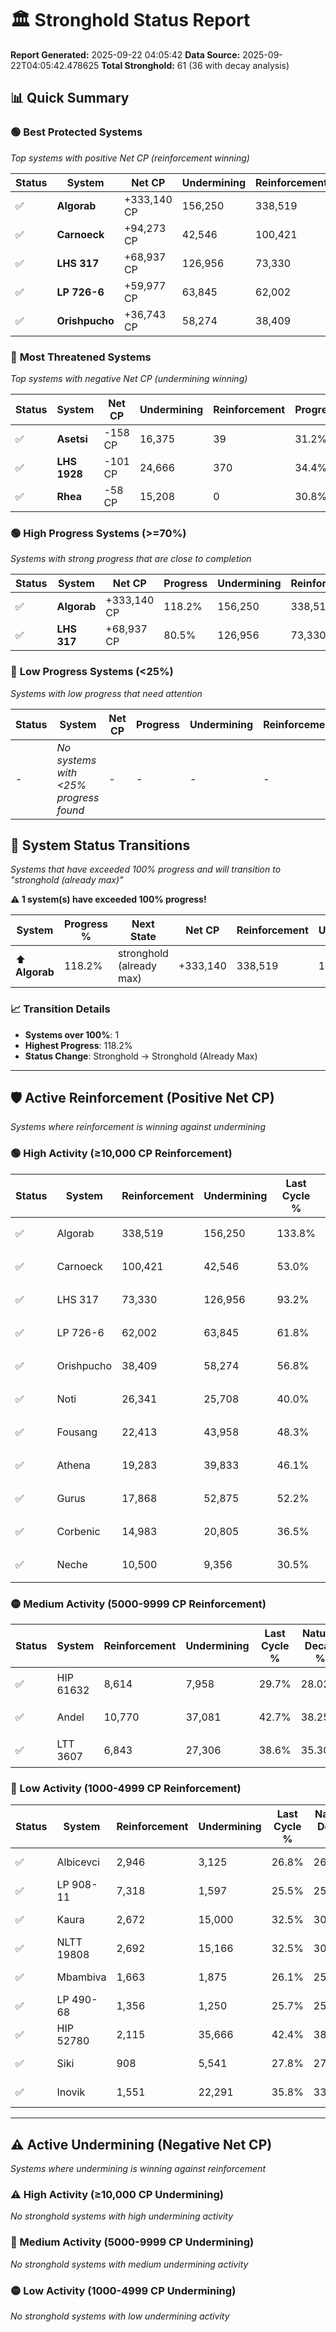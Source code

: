 # 🏛️ Stronghold Status Report

**Report Generated:** 2025-09-22 04:05:42
**Data Source:** 2025-09-22T04:05:42.478625
**Total Stronghold:** 61 (36 with decay analysis)

## 📊 Quick Summary

### 🟢 **Best Protected Systems**
*Top systems with positive Net CP (reinforcement winning)*

| Status | System | Net CP | Undermining | Reinforcement | Progress |
|--------|--------|--------|-------------|---------------|----------|
| ✅ | **Algorab** | +333,140 CP | 156,250 | 338,519 | 118.2% |
| ✅ | **Carnoeck** | +94,273 CP | 42,546 | 100,421 | 48.7% |
| ✅ | **LHS 317** | +68,937 CP | 126,956 | 73,330 | 80.5% |
| ✅ | **LP 726-6** | +59,977 CP | 63,845 | 62,002 | 55.4% |
| ✅ | **Orishpucho** | +36,743 CP | 58,274 | 38,409 | 51.0% |

### 🔴 **Most Threatened Systems**
*Top systems with negative Net CP (undermining winning)*

| Status | System | Net CP | Undermining | Reinforcement | Progress |
|--------|--------|--------|-------------|---------------|----------|
| ✅ | **Asetsi** | -158 CP | 16,375 | 39 | 31.2% |
| ✅ | **LHS 1928** | -101 CP | 24,666 | 370 | 34.4% |
| ✅ | **Rhea** | -58 CP | 15,208 | 0 | 30.8% |

### 🟢 **High Progress Systems (>=70%)**
*Systems with strong progress that are close to completion*

| Status | System | Net CP | Progress | Undermining | Reinforcement |
|--------|--------|--------|----------|-------------|---------------|
| ✅ | **Algorab** | +333,140 CP | 118.2% | 156,250 | 338,519 |
| ✅ | **LHS 317** | +68,937 CP | 80.5% | 126,956 | 73,330 |

### 🔴 **Low Progress Systems (<25%)**
*Systems with low progress that need attention*

| Status | System | Net CP | Progress | Undermining | Reinforcement |
|--------|--------|--------|----------|-------------|---------------|
| - | *No systems with <25% progress found* | - | - | - | - |
## 🔄 System Status Transitions  
*Systems that have exceeded 100% progress and will transition to "stronghold (already max)"*

**⚠️ 1 system(s) have exceeded 100% progress!**

| System | Progress % | Next State | Net CP | Reinforcement | Undermining | 
|--------|------------|-------------|--------|---------------|-------------|
| ⬆️ **Algorab** | 118.2% | stronghold (already max) | +333,140 | 338,519 | 156,250 |

### 📈 Transition Details
- **Systems over 100%**: 1
- **Highest Progress**: 118.2%
- **Status Change**: Stronghold → Stronghold (Already Max)

---

## 🛡️ Active Reinforcement (Positive Net CP)
*Systems where reinforcement is winning against undermining*

### 🟢 High Activity (≥10,000 CP Reinforcement)

| Status | System | Reinforcement | Undermining | Last Cycle % | Natural Decay % | Current Progress % | Current CP | Net CP | Activity |
|--------|--------|---------------|-------------|--------------|-----------------|-------------------|------------|--------|----------|
| ✅ | Algorab | 338,519 | 156,250 | 133.8% | 84.89% | 118.2% | 1,182,000 | +333,140 | 🟢 High Reinforcement |
| ✅ | Carnoeck | 100,421 | 42,546 | 53.0% | 39.27% | 48.7% | 487,000 | +94,273 | 🟢 High Reinforcement |
| ✅ | LHS 317 | 73,330 | 126,956 | 93.2% | 73.61% | 80.5% | 805,000 | +68,937 | 🟢 High Reinforcement |
| ✅ | LP 726-6 | 62,002 | 63,845 | 61.8% | 49.40% | 55.4% | 553,999 | +59,977 | 🟢 High Reinforcement |
| ✅ | Orishpucho | 38,409 | 58,274 | 56.8% | 47.33% | 51.0% | 510,000 | +36,743 | 🟢 High Reinforcement |
| ✅ | Noti | 26,341 | 25,708 | 40.0% | 34.82% | 37.4% | 374,000 | +25,845 | 🟢 High Reinforcement |
| ✅ | Fousang | 22,413 | 43,958 | 48.3% | 41.78% | 43.9% | 439,000 | +21,157 | 🟢 High Reinforcement |
| ✅ | Athena | 19,283 | 39,833 | 46.1% | 40.27% | 42.1% | 421,000 | +18,341 | 🟢 High Reinforcement |
| ✅ | Gurus | 17,868 | 52,875 | 52.2% | 45.26% | 46.9% | 469,000 | +16,414 | 🟢 High Reinforcement |
| ✅ | Corbenic | 14,983 | 20,805 | 36.5% | 32.93% | 34.4% | 344,000 | +14,667 | 🟢 High Reinforcement |
| ✅ | Neche | 10,500 | 9,356 | 30.5% | 28.54% | 29.6% | 296,000 | +10,606 | 🟢 High Reinforcement |

### 🟡 Medium Activity (5000-9999 CP Reinforcement)

| Status | System | Reinforcement | Undermining | Last Cycle % | Natural Decay % | Current Progress % | Current CP | Net CP | Activity |
|--------|--------|---------------|-------------|--------------|-----------------|-------------------|------------|--------|----------|
| ✅ | HIP 61632 | 8,614 | 7,958 | 29.7% | 28.02% | 28.9% | 289,000 | +8,811 | 🟡 Medium Reinforcement |
| ✅ | Andel | 10,770 | 37,081 | 42.7% | 38.25% | 39.0% | 390,000 | +7,517 | 🟡 Medium Reinforcement |
| ✅ | LTT 3607 | 6,843 | 27,306 | 38.6% | 35.30% | 35.9% | 359,000 | +5,972 | 🟡 Medium Reinforcement |

### 🔴 Low Activity (1000-4999 CP Reinforcement)

| Status | System | Reinforcement | Undermining | Last Cycle % | Natural Decay % | Current Progress % | Current CP | Net CP | Activity |
|--------|--------|---------------|-------------|--------------|-----------------|-------------------|------------|--------|----------|
| ✅ | Albicevci | 2,946 | 3,125 | 26.8% | 26.17% | 26.5% | 265,000 | +3,329 | 🔵 Low Reinforcement |
| ✅ | LP 908-11 | 7,318 | 1,597 | 25.5% | 25.00% | 25.3% | 253,000 | +3,000 | 🔵 Low Reinforcement |
| ✅ | Kaura | 2,672 | 15,000 | 32.5% | 30.74% | 31.0% | 310,000 | +2,645 | 🔵 Low Reinforcement |
| ✅ | NLTT 19808 | 2,692 | 15,166 | 32.5% | 30.75% | 31.0% | 310,000 | +2,528 | 🔵 Low Reinforcement |
| ✅ | Mbambiva | 1,663 | 1,875 | 26.1% | 25.69% | 25.9% | 259,000 | +2,099 | 🔵 Low Reinforcement |
| ✅ | LP 490-68 | 1,356 | 1,250 | 25.7% | 25.42% | 25.6% | 256,000 | +1,751 | 🔵 Low Reinforcement |
| ✅ | HIP 52780 | 2,115 | 35,666 | 42.4% | 38.67% | 38.8% | 387,999 | +1,328 | 🔵 Low Reinforcement |
| ✅ | Siki | 908 | 5,541 | 27.8% | 27.08% | 27.2% | 272,000 | +1,173 | 🔵 Low Reinforcement |
| ✅ | Inovik | 1,551 | 22,291 | 35.8% | 33.49% | 33.6% | 336,000 | +1,137 | 🔵 Low Reinforcement |


---

## ⚠️ Active Undermining (Negative Net CP)
*Systems where undermining is winning against reinforcement*

### ⚠️ High Activity (≥10,000 CP Undermining)

*No stronghold systems with high undermining activity*

### 🔶 Medium Activity (5000-9999 CP Undermining)

*No stronghold systems with medium undermining activity*

### 🟡 Low Activity (1000-4999 CP Undermining)

*No stronghold systems with low undermining activity*
